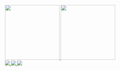 <div>
  <a href="https://github.com/jharede22"/>
    <img height=180cm src="https://github-readme-stats.vercel.app/api?username=jharede22&theme=midnight-purple&show_icons=true"/>
    <img height=180cm src="https://github-readme-stats.vercel.app/api/top-langs/?username=jharede22&theme=midnight-purple&show_icons=true"/>
</div>
                                                                                                                                      
<div>
  <a href="https://discord.com/users/209356876972818433/" target="_blank"/>                                                                                                         <img src="https://img.shields.io/badge/Discord-7289DA?style=for-the-badge&logo=discord&logoColor=white"/>
  <a href="https://www.linkedin.com/in/jharede-emmanuel-tahara-gon%C3%A7alves-95a0611ab/" target="_blank"/>
    <img src="https://img.shields.io/badge/LinkedIn-0077B5?style=for-the-badge&logo=linkedin&logoColor=white"/>
  <a href="mailto:jharedetaharaa@gmail.com" target="_blank"/>
    <img src="https://img.shields.io/badge/Gmail-D14836?style=for-the-badge&logo=gmail&logoColor=white"/>        
</div>
